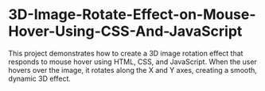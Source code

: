 # 3D-Image-Rotate-Effect-on-Mouse-Hover-Using-CSS-And-JavaScript
This project demonstrates how to create a 3D image rotation effect that responds to mouse hover using HTML, CSS, and JavaScript. When the user hovers over the image, it rotates along the X and Y axes, creating a smooth, dynamic 3D effect.
